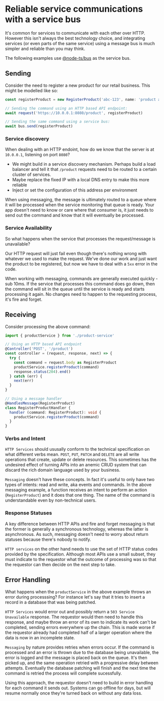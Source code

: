 # Reliable service communications with a service bus

It's common for services to communicate with each other over HTTP. However this isn't always the best technology choice, and integrating services (or even parts of the same service) using a message bus is much simpler and reliable than you may think.

The following examples use [@node-ts/bus](https://github.com/node-ts/bus) as the service bus.

## Sending

Consider the need to register a new product for our retail business. This might be modelled like so:

```typescript
const registerProduct = new RegisterProduct('abc-123', name: 'product a', price: 100)

// Sending the command using an HTTP based API endpoint:
await request('https://10.0.0.1:8080/product', registerProduct)

// Sending the same command using a service bus:
await bus.send(registerProduct)
```

### Service discovery

When dealing with an HTTP endoint, how do we know that the server is at `10.0.0.1`, listening on port `8080`?

  - We might build in a service discovery mechanism. Perhaps build a load balancer and tell it that `/product` requests need to be routed to a certain cluster of services.
  - Maybe replace the fixed IP with a local DNS entry to make this more reliable
  - Inject or set the configuration of this address per environment

When using messaging, the message is ultimately routed to a queue where it will be processed when the service monitoring that queue is ready. Your app doesn't need to know or care where that consumer is, it just needs to send out the command and know that it will eventually be processed.

### Service Availability

So what happens when the service that processes the request/message is unavailable?

Our HTTP request will just fail even though there's nothing wrong with whatever we used to make the request. We've done our work and just want the product to be registered, but now we have to deal with a `5xx` error in the code.

When working with messaging, commands are generally executed quickly - sub 10ms. If the service that processes this command does go down, then the command will sit in the queue until the service is ready and starts processing it again. No changes need to happen to the requesting process, it's fire and forget.

## Receiving

Consider processing the above command:

```typescript
import { productService } from './product-service'

// Using an HTTP based API endpoint
@Controller('POST', '/product')
const controller = (request, response, next) => {
  try {
    const command = request.body as RegisterProduct
    productService.registerProduct(command)
    response.status(204).end()
  } catch (err) {
    next(err)
  }
}

// Using a message handler
@HandlesMessage(RegisterProduct)
class RegisterProductHandler {
  handler (command: RegisterProduct): void {
    productService.registerProduct(command)
  }
}
```

### Verbs and Intent

`HTTP Services` should ususally conform to the technical specification on what different verbs mean. `POST`, `PUT`, `PATCH` and `DELETE` are all write operations that create, update or delete resources. This sometimes has the undesired effect of turning APIs into an anemic CRUD system that can discard the rich domain language used by your business. 

`Messaging` doesn't have these concepts. In fact it's useful to only have two types of intents: read and write, aka events and commands. In the above messaging example, a function receives an intent to perform an action (`RegisterProduct`) and it does that one thing. The name of the command is understandable even by non-technical users. 

### Response Statuses

A key difference between HTTP APIs and fire and forget messaging is that the former is generally a synchronous technology, whereas the latter is asynchronous. As such, messaging doesn't need to worry about return statuses because there's nobody to notify.

`HTTP services` on the other hand needs to use the set of HTTP status codes provided by the specification. Although most APIs use a small subset, they must indicate to the requestor what the outcome of processing was so that the requestor can then decide on the next step to take.

## Error Handling

What happens when the `productService` in the above example throws an error during processsing? For instance let's say that it tries to insert a record in a database that was being patched.

`HTTP Services` would error out and possibly return a `503 Service Unavailable` response. The requestor would then need to handle this response, and maybe throw an error of its own to indicate its work can't be completed, sending errors everywhere up the chain. This is made worse if the requestor already had completed half of a larger operation where the data is now in an incomplete state. 

`Messaging` by nature provides retries when errors occur. If the command is processed and an error is thrown due to the database being unavailable, the error is logged and the message is placed back on the queue. It's then picked up, and the same operation retried with a progressive delay between attempts. Eventually the database patching will finish and the next time the command is retried the process will complete sucessfully.

Using this approach, the requestor doesn't need to build in error handling for each command it sends out. Systems can go offline for days, but will resume normally once they're turned back on without any data loss.